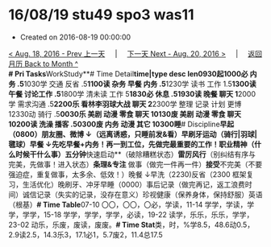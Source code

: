 # 16/08/19 stu49 spo3 was11

* Created on 2016-08-19 00:00:00

[&lt; Aug. 18, 2016 - Prev 上一天](d18.md)     \|     [下一天 Next - Aug. 20, 2016 &gt;](d20.md)     \|     [返回月历 Back to Month ^](index.md)   
**\# Pri Tasks**WorkStudy**\# Time Detail**time\|type desc len0930起1000必 内务 .5**1030学 交通 反省 .5**1100读 杂务 早餐 内务 .5**1230学 读书 工作 1.5**1300读 午餐 讨论工作 .5**1800学 清未读 工作 5**1830必 休息 .51930读 晚餐 聊天 1**2000学 需求沟通 .5**2200乐 看林李羽球大战 聊天 2**2300学 整理 记录 计划 更博 12330动 骑行 .5**0030乐 美剧 动漫 零食 聊天 10130废 美剧 动漫 零食 聊天 10200读 洗澡 播客 .50300废 内务 动漫 其它 10300睡**\# Discipline**早起（0800）朋友圈、微博 ↓（远离诱惑，只睡前发&看）早刷牙运动（骑行\|羽球\|毽球）早餐 ↓先吃早餐+内务！再一到工位，先做完最重要的工作！**职业**精神（什么时候干什么事）五分钟**快速启动**（破除糟糕状态）**雷厉风行**（别纠结有序与完美，先做事！进入状态）**条理&专注** 做事（做完一件再一件）**接受**不完美（不要强迫症，重复做事，太多余、低效！）晚餐 ↓早洗（2230\)反省（2300 框架复习，生活优化）晚刷牙、冲牙早睡（0000）事后记录（做完再记，返工浪费时间）诚信记录（失实的记录，没存在意义）珍视健康（保养身体，保持舒服）英语（根基）**\# Time Table**07-10 〇〇，〇〇，〇必，学读，11-14 学学，学读，学学，学学，15-18 学学，学学，学学，必读，19-22 读学，乐乐，乐乐，学学，23-02 动乐，乐废，废读，废废。**\# Time Stat**类，时，%学8.5，48.6动0.5，2.9读2.5，14.3乐3，17.1必1，5.7废2，11.4总17.5

